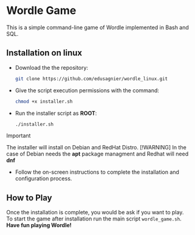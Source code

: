 
# Wordle Game

This is a simple command-line game of Wordle implemented in Bash and SQL.

## Installation on linux

- Download the the repository:
	```bash
	git clone https://github.com/edusagnier/wordle_linux.git
	```
- Give the script execution permissions with the command:
    ```bash
    chmod +x installer.sh
    ```
- Run the installer script as **ROOT**:
    ```bash
    ./installer.sh
    ```
> [!IMPORTANT]
> The installer will install on Debian and RedHat Distro.
> [!WARNING]
> In the case of Debian needs the **apt** package managment and Redhat will need **dnf** 

- Follow the on-screen instructions to complete the installation and configuration process.

## How to Play

Once the installation is complete, you would be ask if you want to play. <br>
To start the game after installation run the main script `wordle_game.sh`. <br>
**Have fun playing Wordle!**





